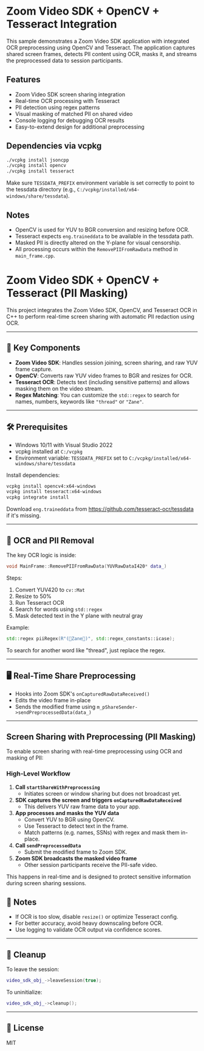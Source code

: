 ﻿# Zoom Video SDK + OpenCV + Tesseract Integration

This sample demonstrates a Zoom Video SDK application with integrated OCR preprocessing using OpenCV and Tesseract. The application captures shared screen frames, detects PII content using OCR, masks it, and streams the preprocessed data to session participants.

## Features

- Zoom Video SDK screen sharing integration
- Real-time OCR processing with Tesseract
- PII detection using regex patterns
- Visual masking of matched PII on shared video
- Console logging for debugging OCR results
- Easy-to-extend design for additional preprocessing

## Dependencies via vcpkg

```sh
./vcpkg install jsoncpp
./vcpkg install opencv
./vcpkg install tesseract
```

Make sure `TESSDATA_PREFIX` environment variable is set correctly to point to the tessdata directory (e.g., `C:/vcpkg/installed/x64-windows/share/tessdata`).

## Notes

- OpenCV is used for YUV to BGR conversion and resizing before OCR.
- Tesseract expects `eng.traineddata` to be available in the tessdata path.
- Masked PII is directly altered on the Y-plane for visual censorship.
- All processing occurs within the `RemovePIIFromRawData` method in `main_frame.cpp`.

# Zoom Video SDK + OpenCV + Tesseract (PII Masking)

This project integrates the Zoom Video SDK, OpenCV, and Tesseract OCR in C++ to perform real-time screen sharing with automatic PII redaction using OCR.

---

## 🧩 Key Components

- **Zoom Video SDK**: Handles session joining, screen sharing, and raw YUV frame capture.
- **OpenCV**: Converts raw YUV video frames to BGR and resizes for OCR.
- **Tesseract OCR**: Detects text (including sensitive patterns) and allows masking them on the video stream.
- **Regex Matching**: You can customize the `std::regex` to search for names, numbers, keywords like `"thread"` or `"Zane"`.

---

## 🛠 Prerequisites

- Windows 10/11 with Visual Studio 2022
- vcpkg installed at `C:/vcpkg`
- Environment variable: `TESSDATA_PREFIX` set to `C:/vcpkg/installed/x64-windows/share/tessdata`

Install dependencies:

```bash
vcpkg install opencv4:x64-windows
vcpkg install tesseract:x64-windows
vcpkg integrate install
```

Download `eng.traineddata` from https://github.com/tesseract-ocr/tessdata if it's missing.

---

## 🧪 OCR and PII Removal

The key OCR logic is inside:

```cpp
void MainFrame::RemovePIIFromRawData(YUVRawDataI420* data_)
```

Steps:

1. Convert YUV420 to `cv::Mat`
2. Resize to 50%
3. Run Tesseract OCR
4. Search for words using `std::regex`
5. Mask detected text in the Y plane with neutral gray

Example:
```cpp
std::regex piiRegex(R"(Zane)", std::regex_constants::icase);
```

To search for another word like "thread", just replace the regex.

---

## 🖥 Real-Time Share Preprocessing

- Hooks into Zoom SDK's `onCapturedRawDataReceived()`
- Edits the video frame in-place
- Sends the modified frame using `m_pShareSender->sendPreprocessedData(data_)`

---

## Screen Sharing with Preprocessing (PII Masking)

To enable screen sharing with real-time preprocessing using OCR and masking of PII:

### High-Level Workflow
1. **Call `startShareWithPreprocessing`**
   - Initiates screen or window sharing but does not broadcast yet.
2. **SDK captures the screen and triggers `onCapturedRawDataReceived`**
   - This delivers YUV raw frame data to your app.
3. **App processes and masks the YUV data**
   - Convert YUV to BGR using OpenCV.
   - Use Tesseract to detect text in the frame.
   - Match patterns (e.g. names, SSNs) with regex and mask them in-place.
4. **Call `sendPreprocessedData`**
   - Submit the modified frame to Zoom SDK.
5. **Zoom SDK broadcasts the masked video frame**
   - Other session participants receive the PII-safe video.

This happens in real-time and is designed to protect sensitive information during screen sharing sessions.

## 🧠 Notes

- If OCR is too slow, disable `resize()` or optimize Tesseract config.
- For better accuracy, avoid heavy downscaling before OCR.
- Use logging to validate OCR output via confidence scores.

---

## 🧼 Cleanup

To leave the session:

```cpp
video_sdk_obj_->leaveSession(true);
```

To uninitialize:

```cpp
video_sdk_obj_->cleanup();
```

---

## 📄 License

MIT